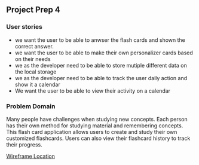 ## Project Prep 4

### User stories

- we want the user to be able to anwser the flash cards and shown the correct answer.
- we want the user to be able to make their own personalizer cards based on their needs
- we as the developer need to be able to store mutiple different data on the local storage
- we as the developer need to be able to track the user daily action and show it a calendar
- We want the user to be able to view their activity on a calendar

### Problem Domain
Many people have challenges when studying new concepts. Each person has their own method for studying material and remembering concepts. This flash card application allows users to create and study their own customized flashcards. Users can also view their flashcard history to track their progress.

[Wireframe Location](./img/Website-Wireframing-Template.jpg)
